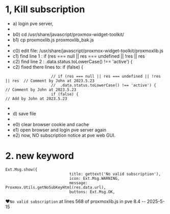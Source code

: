 # 1, Kill subscription
- a) login pve server, 
- 
- b0) cd /usr/share/javascript/proxmox-widget-toolkit/
- b1) cp proxmoxlib.js proxmoxlib_bak.js
-   
- c0) edit file: /usr/share/javascript/proxmox-widget-toolkit/proxmoxlib.js
- c1) find line 1 :  if (res === null || res === undefined || !res || res
- c2) find line 2 :    .data.status.toLowerCase() !== 'active') {
- c2) fixed there lines to:  if (false) {
```
                    // if (res === null || res === undefined || !res || res  // Comment by John at 2023.5.23
                    //  .data.status.toLowerCase() !== 'active') {           // Comment by John at 2023.5.23
                    if (false) {                                             // Add by John at 2023.5.23
```
-   
- d) save file
-  
- e0) clear browser cookie and cache
- e1) open browser and login pve server again
- e2) now, NO subscription notice at pve web GUI.

# 2. new keyword
```
Ext.Msg.show({
                            title: gettext('No valid subscription'),
                            icon: Ext.Msg.WARNING,
                            message: Proxmox.Utils.getNoSubKeyHtml(res.data.url),
                            buttons: Ext.Msg.OK,

```
❤️```No valid subscription``` at lines 568 of  proxmoxlib.js in pve 8.4 -- 2025-5-15

